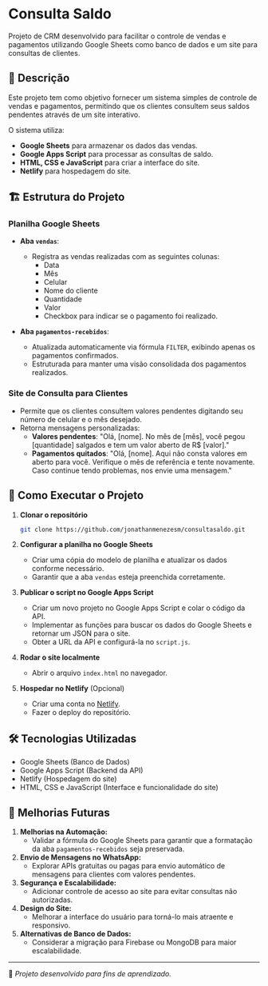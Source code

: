 # Consulta Saldo

Projeto de CRM desenvolvido para facilitar o controle de vendas e pagamentos utilizando Google Sheets como banco de dados e um site para consultas de clientes.

## 📌 Descrição
Este projeto tem como objetivo fornecer um sistema simples de controle de vendas e pagamentos, permitindo que os clientes consultem seus saldos pendentes através de um site interativo.

O sistema utiliza:
- **Google Sheets** para armazenar os dados das vendas.
- **Google Apps Script** para processar as consultas de saldo.
- **HTML, CSS e JavaScript** para criar a interface do site.
- **Netlify** para hospedagem do site.

## 🏗️ Estrutura do Projeto

### **Planilha Google Sheets**
- **Aba `vendas`**:
  - Registra as vendas realizadas com as seguintes colunas:
    - Data
    - Mês
    - Celular
    - Nome do cliente
    - Quantidade
    - Valor
    - Checkbox para indicar se o pagamento foi realizado.

- **Aba `pagamentos-recebidos`**:
  - Atualizada automaticamente via fórmula `FILTER`, exibindo apenas os pagamentos confirmados.
  - Estruturada para manter uma visão consolidada dos pagamentos realizados.

### **Site de Consulta para Clientes**
- Permite que os clientes consultem valores pendentes digitando seu número de celular e o mês desejado.
- Retorna mensagens personalizadas:
  - **Valores pendentes**: "Olá, [nome]. No mês de [mês], você pegou [quantidade] salgados e tem um valor aberto de R$ [valor]."
  - **Pagamentos quitados**: "Olá, [nome]. Aqui não consta valores em aberto para você. Verifique o mês de referência e tente novamente. Caso continue tendo problemas, nos envie uma mensagem."

## 🚀 Como Executar o Projeto

1. **Clonar o repositório**
   ```sh
   git clone https://github.com/jonathanmenezesm/consultasaldo.git
   ```

2. **Configurar a planilha no Google Sheets**
   - Criar uma cópia do modelo de planilha e atualizar os dados conforme necessário.
   - Garantir que a aba `vendas` esteja preenchida corretamente.

3. **Publicar o script no Google Apps Script**
   - Criar um novo projeto no Google Apps Script e colar o código da API.
   - Implementar as funções para buscar os dados do Google Sheets e retornar um JSON para o site.
   - Obter a URL da API e configurá-la no `script.js`.

4. **Rodar o site localmente**
   - Abrir o arquivo `index.html` no navegador.

5. **Hospedar no Netlify** (Opcional)
   - Criar uma conta no [Netlify](https://www.netlify.com/).
   - Fazer o deploy do repositório.

## 🛠️ Tecnologias Utilizadas
- Google Sheets (Banco de Dados)
- Google Apps Script (Backend da API)
- Netlify (Hospedagem do site)
- HTML, CSS e JavaScript (Interface e funcionalidade do site)

## 📌 Melhorias Futuras
1. **Melhorias na Automação:**
   - Validar a fórmula do Google Sheets para garantir que a formatação da aba `pagamentos-recebidos` seja preservada.
2. **Envio de Mensagens no WhatsApp:**
   - Explorar APIs gratuitas ou pagas para envio automático de mensagens para clientes com valores pendentes.
3. **Segurança e Escalabilidade:**
   - Adicionar controle de acesso ao site para evitar consultas não autorizadas.
4. **Design do Site:**
   - Melhorar a interface do usuário para torná-lo mais atraente e responsivo.
5. **Alternativas de Banco de Dados:**
   - Considerar a migração para Firebase ou MongoDB para maior escalabilidade.

---
📌 *Projeto desenvolvido para fins de aprendizado.*

